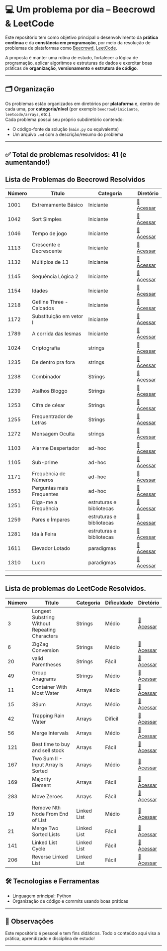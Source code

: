 # 💻 Um problema por dia – Beecrowd & LeetCode

Este repositório tem como objetivo principal o desenvolvimento da **prática contínua** e da **constância em programação**, por meio da resolução de problemas de plataformas como [Beecrowd](https://www.beecrowd.com.br/), [LeetCode](https://leetcode.com/).

A proposta é manter uma rotina de estudo, fortalecer a lógica de programação, aplicar algoritmos e estruturas de dados e exercitar boas práticas de **organização**, **versionamento** e **estrutura de código**.

---

## 🗂️ Organização

Os problemas estão organizados em diretórios por **plataforma** e, dentro de cada uma, por **categoria/nível** (por exemplo `beecrowd/iniciante`, `leetcode/arrays`, etc.).  
Cada problema possui seu próprio subdiretório contendo:

- O código-fonte da solução (`main.py` ou equivalente)
- Um arquivo `.md` com a descrição/resumo do problema

---

## ✅ Total de problemas resolvidos: **41** (e aumentando!)

## Lista de Problemas do Beecrowd Resolvidos

| Número | Título                    | Categoria                | Diretório                                           |
| ------ | ------------------------- | ------------------------ | --------------------------------------------------- |
| 1001   | Extremamente Básico       | Iniciante                | [🔗 Acessar](beecrowd/iniciantes/1001/)             |
| 1042   | Sort Simples              | Iniciante                | [🔗 Acessar](beecrowd/iniciantes/1042/)             |
| 1046   | Tempo de jogo             | Iniciante                | [🔗 Acessar](beecrowd/iniciantes/1046/)             |
| 1113   | Crescente e Decrescente   | Iniciante                | [🔗 Acessar](beecrowd/iniciantes/1113/)             |
| 1132   | Múltiplos de 13           | Iniciante                | [🔗 Acessar](beecrowd/iniciantes/1132/)             |
| 1145   | Sequência Lógica 2        | Iniciante                | [🔗 Acessar](beecrowd/iniciantes/1145/)             |
| 1154   | Idades                    | Iniciante                | [🔗 Acessar](beecrowd/iniciantes/1154/)             |
| 1218   | Getline Three - Calcados  | Iniciante                | [🔗 Acessar](beecrowd/iniciantes/1218/)             |
| 1172   | Substituição em vetor I   | Iniciante                | [🔗 Acessar](beecrowd/iniciantes/1172/)             |
| 1789   | A corrida das lesmas      | Iniciante                | [🔗 Acessar](beecrowd/iniciantes/1789/)             |
| 1024   | Criptografia              | strings                  | [🔗 Acessar](beecrowd/strings/1024/)                |
| 1235   | De dentro pra fora        | strings                  | [🔗 Acessar](beecrowd/strings/1235/)                |
| 1238   | Combinador                | Strings                  | [🔗 Acessar](beecrowd/strings/1238/)                |
| 1239   | Atalhos Bloggo            | Strings                  | [🔗 Acessar](beecrowd/strings/1239/)                |
| 1253   | Cifra de césar            | Strings                  | [🔗 Acessar](beecrowd/strings/1253/)                |
| 1255   | Frequentrador de Letras   | Strings                  | [🔗 Acessar](beecrowd/strings/1255/)                |
| 1272   | Mensagem Oculta           | strings                  | [🔗 Acessar](beecrowd/strings/1272/)                |
| 1103   | Alarme Despertador        | ad-hoc                   | [🔗 Acessar](beecrowd/ad-hoc/1103/)                 |
| 1105   | Sub-prime                 | ad-hoc                   | [🔗 Acessar](beecrowd/ad-hoc/1105/)                 |
| 1171   | Frequência de Números     | ad-hoc                   | [🔗 Acessar](beecrowd/ad-hoc/1171/)                 |
| 1553   | Perguntas mais Frequentes | ad-hoc                   | [🔗 Acessar](beecrowd/ad-hoc/1553/)                 |
| 1251   | Diga-me a Frequência      | estruturas e bibliotecas | [🔗 Acessar](beecrowd/estruturas-bibliotecas/1251/) |
| 1259   | Pares e Ímpares           | estruturas e bibliotecas | [🔗 Acessar](beecrowd/estruturas-bibliotecas/1259/) |
| 1281   | Ida à Feira               | estruturas e bibliotecas | [🔗 Acessar](beecrowd/estruturas-bibliotecas/1281/) |
| 1611   | Elevador Lotado           | paradigmas               | [🔗 Acessar](beecrowd/paradigmas/1611/)             |
| 1310   | Lucro                     | paradigmas               | [🔗 Acessar](beecrowd/paradigmas/1310/)             |

---

## Lista de problemas do LeetCode Resolvidos.

| Número | Título                                         | Categoria   | Dificuldade | Diretório                               |
| ------ | ---------------------------------------------- | ----------- | ----------- | --------------------------------------- |
| 3      | Longest Substring Without Repeating Characters | Strings     | Médio       | [🔗 Acessar](leetcode/strings/3/)       |
| 6      | ZigZag Conversion                              | Strings     | Médio       | [🔗 Acessar](leetcode/strings/6/)       |
| 20     | valid Parentheses                              | Strings     | Fácil       | [🔗 Acessar](leetcode/strings/20/)      |
| 49     | Group Anagrams                                 | Strings     | Médio       | [🔗 Acessar](leetcode/strings/49/)      |
| 11     | Container With Most Water                      | Arrays      | Médio       | [🔗 Acessar](leetcode/arrays/11/)       |
| 15     | 3Sum                                           | Arrays      | Médio       | [🔗 Acessar](leetcode/arrays/15/)       |
| 42     | Trapping Rain Water                            | Arrays      | Difícil     | [🔗 Acessar](leetcode/arrays/42/)       |
| 56     | Merge Intervals                                | Arrays      | Médio       | [🔗 Acessar](leetcode/arrays/56/)       |
| 121    | Best time to buy and sell stock                | Arrays      | Fácil       | [🔗 Acessar](leetcode/arrays/121/)      |
| 167    | Two Sum II - Input Array Is Sorted             | Arrays      | Médio       | [🔗 Acessar](leetcode/arrays/167/)      |
| 169    | Majority Element                               | Arrays      | Fácil       | [🔗 Acessar](leetcode/arrays/169/)      |
| 283    | Move Zeroes                                    | Arrays      | Fácil       | [🔗 Acessar](leetcode/arrays/283/)      |
| 19     | Remove Nth Node From End of List               | Linked List | Médio       | [🔗 Acessar](leetcode/linked_list/19/)  |
| 21     | Merge Two Sorted Lists                         | Linked List | Fácil       | [🔗 Acessar](leetcode/linked_list/21/)  |
| 141    | Linked List Cycle                              | Linked List | Fácil       | [🔗 Acessar](leetcode/linked_list/141/) |
| 206    | Reverse Linked List                            | Linked List | Fácil       | [🔗 Acessar](leetcode/linked_list/206/) |

## 🛠️ Tecnologias e Ferramentas

- Linguagem principal: Python
- Organização de código e commits usando boas práticas

---

## 📌 Observações

Este repositório é pessoal e tem fins didáticos. Todo o conteúdo aqui visa a prática, aprendizado e disciplina de estudo!

---
